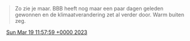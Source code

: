 > Zo zie je maar\. BBB heeft nog maar een paar dagen geleden gewonnen en de klimaatverandering zet al verder door\. Warm buiten zeg\.

<img src="../../media/tweet.ico" width="12" /> [Sun Mar 19 11:57:59 +0000 2023](https://twitter.com/DromerDenker/status/1637423168255041539)
